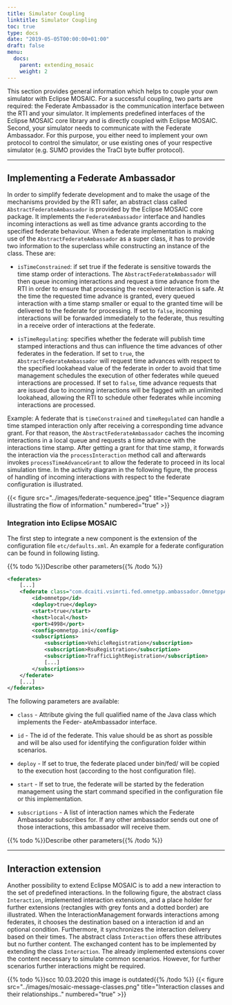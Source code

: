 ```yaml
---
title: Simulator Coupling
linktitle: Simulator Coupling
toc: true
type: docs
date: "2019-05-05T00:00:00+01:00"
draft: false
menu:
  docs:
    parent: extending_mosaic
    weight: 2
---
```


This section provides general information which helps to couple your own simulator with Eclipse MOSAIC. For a
successful coupling, two parts are required: the Federate Ambassador is the communication interface
between the RTI and your simulator. It implements predefined interfaces of the Eclipse MOSAIC core library
and is directly coupled with Eclipse MOSAIC. Second, your simulator needs to communicate with the Federate
Ambassador. For this purpose, you either need to implement your own protocol to control the simulator,
or use existing ones of your respective simulator (e.g. SUMO provides the TraCI byte buffer protocol).

---

## Implementing a Federate Ambassador
In order to simplify federate development and to make the usage of the mechanisms provided by the RTI
safer, an abstract class called `AbstractFederateAmbassador` is provided by the Eclipse MOSAIC core package.
It implements the `FederateAmbassador` interface and handles incoming interactions as well as time
advance grants according to the specified federate behaviour. When a federate implementation is making
use of the `AbstractFederateAmbassador` as a super class, it has to provide two information to the
superclass while constructing an instance of the class. These are:

* `isTimeConstrained`: if set true if the federate is sensitive towards the time stamp order of interactions.
The `AbstractFederateAmbassador` will then queue incoming interactions and request a
time advance from the RTI in order to ensure that processing the received interaction is safe. At the
time the requested time advance is granted, every queued interaction with a time stamp smaller or
equal to the granted time will be delivered to the federate for processing. If set to `false`, incoming
interactions will be forwarded immediately to the federate, thus resulting in a receive order of
interactions at the federate.

* `isTimeRegulating`: specifies whether the federate will publish time stamped interactions and
thus can influence the time advances of other federates in the federation. If set to `true`, the `AbstractFederateAmbassador` 
will request time advances with respect to the specified lookahead
value of the federate in order to avoid that time management schedules the execution of other
federates while queued interactions are processed. If set to `false`, time advance requests that are
issued due to incoming interactions will be flagged with an unlimited lookahead, allowing the RTI to
schedule other federates while incoming interactions are processed.

Example: A federate that is `timeConstrained` and `timeRegulated` can handle a time stamped interaction
only after receiving a corresponding time advance grant. For that reason, the `AbstractFederateAmbassador`
caches the incoming interactions in a local queue and requests a time advance with the interactions
time stamp. After getting a grant for that time stamp, it forwards the interaction via the `processInteraction`
method call and afterwards invokes `processTimeAdvanceGrant` to allow the federate to proceed in its
local simulation time. In the activity diagram in the following figure, the process of handling of incoming interactions
with respect to the federate configuration is illustrated.

{{< figure src="../images/federate-sequence.jpeg" title="Sequence diagram illustrating the flow of information." numbered="true" >}}

### Integration into Eclipse MOSAIC

The first step to integrate a new component is the extension of the configuration file `etc/defaults.xml`.
An example for a federate configuration can be found in following listing.

{{% todo %}}Describe other parameters{{% /todo %}}

```xml
<federates>
    [...]
    <federate class="com.dcaiti.vsimrti.fed.omnetpp.ambassador.OmnetppAmbassador">
        <id>omnetpp</id>
        <deploy>true</deploy>
        <start>true</start>
        <host>local</host>
        <port>4998</port>
        <config>omnetpp.ini</config>
        <subscriptions>
            <subscription>VehicleRegistration</subscription>
            <subscription>RsuRegistration</subscription>
            <subscription>TrafficLightRegistration</subscription>
            [...]
        </subscriptions>>
    </federate>
    [...]
</federates>
```

The following parameters are available:

* `class` - Attribute giving the full qualified name of the Java class which implements the Feder-
ateAmbassador interface.

* `id` - The id of the federate. This value should be as short as possible and will be also used for
identifying the configuration folder within scenarios.

* `deploy` - If set to true, the federate placed under bin/fed/<id> will be copied to the execution
host (according to the host configuration file).

* `start` - If set to true, the federate will be started by the federation management using the start
command specified in the configuration file or this implementation.

* `subscriptions` - A list of interaction names which the Federate Ambassador subscribes for. If any other
ambassador sends out one of those interactions, this ambassador will receive them.

{{% todo %}}Describe other parameters{{% /todo %}}

---

## Interaction extension

Another possibility to extend Eclipse MOSAIC is to add a new interaction to the set of predefined interactions. In the following
figure, the abstract class `Interaction`, implemented interaction extensions, and a place holder for further
extensions (rectangles with grey fonts and a dotted border) are illustrated. When the InteractionManagement
forwards interactions among federates, it chooses the destination based on a interaction id and
an optional condition. Furthermore, it synchronizes the interaction delivery based on their times. The
abstract class `Interaction` offers these attributes but no further content. The exchanged content has to be
implemented by extending the class `Interaction`. The already implemented extensions cover the content
necessary to simulate common scenarios. However, for further scenarios further interactions might be
required.

{{% todo %}}scc 10.03.2020 this image is outdated{{% /todo %}}
{{< figure src="../images/mosaic-message-classes.png" title="Interaction classes and their relationships.." numbered="true" >}}
